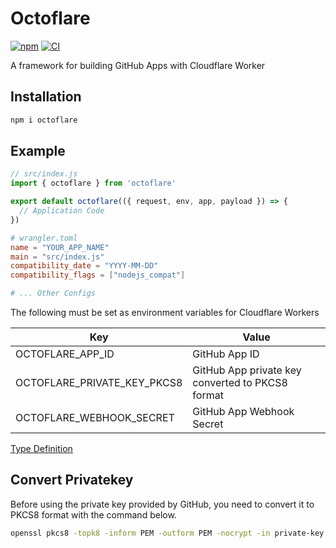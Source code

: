 # Octoflare

[![npm](https://img.shields.io/npm/v/octoflare)](https://npmjs.com/package/octoflare)
[![CI](https://github.com/jill64/octoflare/actions/workflows/ci.yml/badge.svg)](https://github.com/jill64/octoflare/actions/workflows/ci.yml)

A framework for building GitHub Apps with Cloudflare Worker

## Installation

```sh
npm i octoflare
```

## Example

```js
// src/index.js
import { octoflare } from 'octoflare'

export default octoflare(({ request, env, app, payload }) => {
  // Application Code
})
```

```toml
# wrangler.toml
name = "YOUR_APP_NAME"
main = "src/index.js"
compatibility_date = "YYYY-MM-DD"
compatibility_flags = ["nodejs_compat"]

# ... Other Configs

```

The following must be set as environment variables for Cloudflare Workers

| Key                         | Value                                            |
| --------------------------- | ------------------------------------------------ |
| OCTOFLARE_APP_ID            | GitHub App ID                                    |
| OCTOFLARE_PRIVATE_KEY_PKCS8 | GitHub App private key converted to PKCS8 format |
| OCTOFLARE_WEBHOOK_SECRET    | GitHub App Webhook Secret                        |

[Type Definition](./src/types/OctoflareHandler.ts)

## Convert Privatekey

Before using the private key provided by GitHub, you need to convert it to PKCS8 format with the command below.

```sh
openssl pkcs8 -topk8 -inform PEM -outform PEM -nocrypt -in private-key.pem -out private-key-pkcs8.key
```
